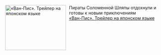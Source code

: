 <!--2025-01-08 23:00:13-->
<div class="yb">
  <div class="rss smaller1 kino_kino"><a href="https://www.kino-teatr.ru/video/44935/" title="«Ван-Пис». Трейлер на японском языке"><img src="https://www.kino-teatr.ru/video/5/3/44935/poster.jpg" width="196" height="147" align="left" hspace="5" style="margin: 0px 10px 0px 5px" alt="«Ван-Пис». Трейлер на японском языке"/></a>Пираты Соломенной Шляпы отдохнули и готовы к новым приключениям <br><a class="light" href="https://www.kino-teatr.ru/video/44935/">«Ван-Пис». Трейлер на японском языке</a></div>
</div>

